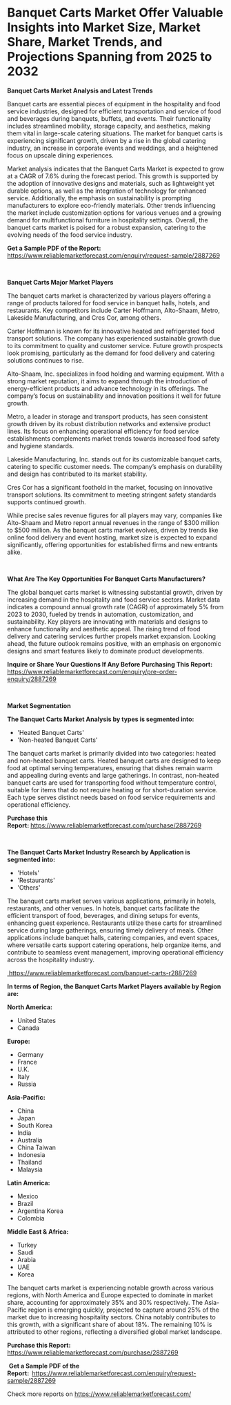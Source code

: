 <p><h1>Banquet Carts Market Offer Valuable Insights into Market Size, Market Share, Market Trends, and Projections Spanning from 2025 to 2032</h1></p><p><strong>Banquet Carts Market Analysis and Latest Trends</strong></p>
<p><p>Banquet carts are essential pieces of equipment in the hospitality and food service industries, designed for efficient transportation and service of food and beverages during banquets, buffets, and events. Their functionality includes streamlined mobility, storage capacity, and aesthetics, making them vital in large-scale catering situations. The market for banquet carts is experiencing significant growth, driven by a rise in the global catering industry, an increase in corporate events and weddings, and a heightened focus on upscale dining experiences.</p><p>Market analysis indicates that the Banquet Carts Market is expected to grow at a CAGR of 7.6% during the forecast period. This growth is supported by the adoption of innovative designs and materials, such as lightweight yet durable options, as well as the integration of technology for enhanced service. Additionally, the emphasis on sustainability is prompting manufacturers to explore eco-friendly materials. Other trends influencing the market include customization options for various venues and a growing demand for multifunctional furniture in hospitality settings. Overall, the banquet carts market is poised for a robust expansion, catering to the evolving needs of the food service industry.</p></p>
<p><strong>Get a Sample PDF of the Report:&nbsp;</strong> <a href="https://www.reliablemarketforecast.com/enquiry/request-sample/2887269?utm_campaign=2413&utm_medium=2&utm_source=Github&utm_content=ia&utm_term=14032025&utm_id=banquet-carts">https://www.reliablemarketforecast.com/enquiry/request-sample/2887269</a></p>
<p>&nbsp;</p>
<p><strong>Banquet Carts Major Market Players</strong></p>
<p><p>The banquet carts market is characterized by various players offering a range of products tailored for food service in banquet halls, hotels, and restaurants. Key competitors include Carter Hoffmann, Alto-Shaam, Metro, Lakeside Manufacturing, and Cres Cor, among others. </p><p>Carter Hoffmann is known for its innovative heated and refrigerated food transport solutions. The company has experienced sustainable growth due to its commitment to quality and customer service. Future growth prospects look promising, particularly as the demand for food delivery and catering solutions continues to rise.</p><p>Alto-Shaam, Inc. specializes in food holding and warming equipment. With a strong market reputation, it aims to expand through the introduction of energy-efficient products and advance technology in its offerings. The company’s focus on sustainability and innovation positions it well for future growth.</p><p>Metro, a leader in storage and transport products, has seen consistent growth driven by its robust distribution networks and extensive product lines. Its focus on enhancing operational efficiency for food service establishments complements market trends towards increased food safety and hygiene standards.</p><p>Lakeside Manufacturing, Inc. stands out for its customizable banquet carts, catering to specific customer needs. The company’s emphasis on durability and design has contributed to its market stability. </p><p>Cres Cor has a significant foothold in the market, focusing on innovative transport solutions. Its commitment to meeting stringent safety standards supports continued growth.</p><p>While precise sales revenue figures for all players may vary, companies like Alto-Shaam and Metro report annual revenues in the range of $300 million to $500 million. As the banquet carts market evolves, driven by trends like online food delivery and event hosting, market size is expected to expand significantly, offering opportunities for established firms and new entrants alike.</p></p>
<p>&nbsp;</p>
<p><strong>What Are The Key Opportunities For Banquet Carts Manufacturers?</strong></p>
<p><p>The global banquet carts market is witnessing substantial growth, driven by increasing demand in the hospitality and food service sectors. Market data indicates a compound annual growth rate (CAGR) of approximately 5% from 2023 to 2030, fueled by trends in automation, customization, and sustainability. Key players are innovating with materials and designs to enhance functionality and aesthetic appeal. The rising trend of food delivery and catering services further propels market expansion. Looking ahead, the future outlook remains positive, with an emphasis on ergonomic designs and smart features likely to dominate product developments.</p></p>
<p><strong>Inquire or Share Your Questions If Any Before Purchasing This Report:</strong> <a href="https://www.reliablemarketforecast.com/enquiry/pre-order-enquiry/2887269?utm_campaign=2413&utm_medium=2&utm_source=Github&utm_content=ia&utm_term=14032025&utm_id=banquet-carts">https://www.reliablemarketforecast.com/enquiry/pre-order-enquiry/2887269</a></p>
<p>&nbsp;</p>
<p><strong>Market Segmentation</strong></p>
<p><strong>The Banquet Carts Market Analysis by types is segmented into:</strong></p>
<p><ul><li>'Heated Banquet Carts'</li><li>'Non-heated Banquet Carts'</li></ul></p>
<p><p>The banquet carts market is primarily divided into two categories: heated and non-heated banquet carts. Heated banquet carts are designed to keep food at optimal serving temperatures, ensuring that dishes remain warm and appealing during events and large gatherings. In contrast, non-heated banquet carts are used for transporting food without temperature control, suitable for items that do not require heating or for short-duration service. Each type serves distinct needs based on food service requirements and operational efficiency.</p></p>
<p><strong>Purchase this Report:&nbsp;</strong><a href="https://www.reliablemarketforecast.com/purchase/2887269?utm_campaign=2413&utm_medium=2&utm_source=Github&utm_content=ia&utm_term=14032025&utm_id=banquet-carts">https://www.reliablemarketforecast.com/purchase/2887269</a></p>
<p>&nbsp;</p>
<p><strong>The Banquet Carts Market Industry Research by Application is segmented into:</strong></p>
<p><ul><li>'Hotels'</li><li>'Restaurants'</li><li>'Others'</li></ul></p>
<p><p>The banquet carts market serves various applications, primarily in hotels, restaurants, and other venues. In hotels, banquet carts facilitate the efficient transport of food, beverages, and dining setups for events, enhancing guest experience. Restaurants utilize these carts for streamlined service during large gatherings, ensuring timely delivery of meals. Other applications include banquet halls, catering companies, and event spaces, where versatile carts support catering operations, help organize items, and contribute to seamless event management, improving operational efficiency across the hospitality industry.</p></p>
<p><a href="https://www.reliablemarketforecast.com/banquet-carts-r2887269?utm_campaign=2413&utm_medium=2&utm_source=Github&utm_content=ia&utm_term=14032025&utm_id=banquet-carts">&nbsp;https://www.reliablemarketforecast.com/banquet-carts-r2887269</a></p>
<p><strong>In terms of Region, the Banquet Carts Market Players available by Region are:</strong></p>
<p>
    <p> <strong> North America: </strong>
        <ul>
            <li>United States</li>
            <li>Canada</li>
        </ul>
        </p> 
    <p> <strong> Europe: </strong>
        <ul>
            <li>Germany</li>
            <li>France</li>
            <li>U.K.</li>
            <li>Italy</li>
            <li>Russia</li>
        </ul>
        </p> 
    <p> <strong> Asia-Pacific: </strong>
        <ul>
            <li>China</li>
            <li>Japan</li>
            <li>South Korea</li>
            <li>India</li>
            <li>Australia</li>
            <li>China Taiwan</li>
            <li>Indonesia</li>
            <li>Thailand</li>
            <li>Malaysia</li>
        </ul>
        </p> 
    <p> <strong> Latin America: </strong>
        <ul>
            <li>Mexico</li>
            <li>Brazil</li>
            <li>Argentina Korea</li>
            <li>Colombia</li>
        </ul>
        </p> 
    <p> <strong> Middle East & Africa: </strong>
        <ul>
            <li>Turkey</li>
            <li>Saudi</li>
            <li>Arabia</li>
            <li>UAE</li>
            <li>Korea</li>
        </ul>
    </p>
    </p>
<p><p>The banquet carts market is experiencing notable growth across various regions, with North America and Europe expected to dominate in market share, accounting for approximately 35% and 30% respectively. The Asia-Pacific region is emerging quickly, projected to capture around 25% of the market due to increasing hospitality sectors. China notably contributes to this growth, with a significant share of about 18%. The remaining 10% is attributed to other regions, reflecting a diversified global market landscape.</p></p>
<p><strong>Purchase this Report: </strong><a href="https://www.reliablemarketforecast.com/purchase/2887269?utm_campaign=2413&utm_medium=2&utm_source=Github&utm_content=ia&utm_term=14032025&utm_id=banquet-carts">https://www.reliablemarketforecast.com/purchase/2887269</a></p>
<p>&nbsp;<strong>Get a Sample PDF of the Report:&nbsp;&nbsp;</strong><a href="https://www.reliablemarketforecast.com/enquiry/request-sample/2887269?utm_campaign=2413&utm_medium=2&utm_source=Github&utm_content=ia&utm_term=14032025&utm_id=banquet-carts">https://www.reliablemarketforecast.com/enquiry/request-sample/2887269</a></p>
<p><strong></strong></p>
<p>Check more reports on <a href="https://www.reliablemarketforecast.com/?utm_campaign=2413&utm_medium=2&utm_source=Github&utm_content=ia&utm_term=14032025&utm_id=banquet-carts">https://www.reliablemarketforecast.com/</a></p>